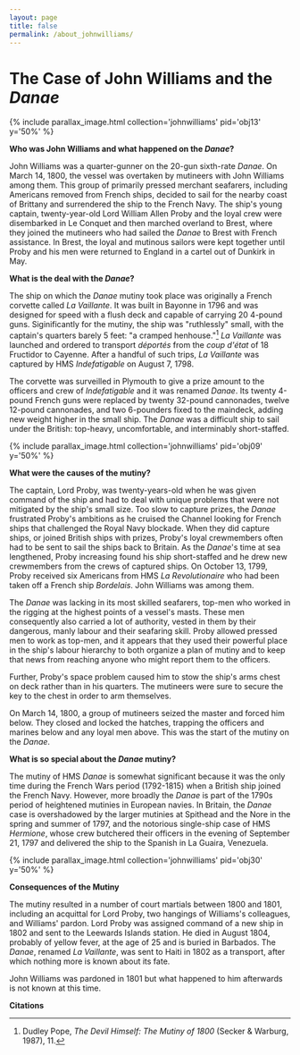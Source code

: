 ```yaml
---
layout: page
title: false
permalink: /about_johnwilliams/
---
```


# The Case of John Williams and the *Danae*

{% include parallax_image.html collection='johnwilliams' pid='obj13' y='50%' %}

__Who was John Williams and what happened on the *Danae*?__

John Williams was a quarter-gunner on the 20-gun sixth-rate *Danae*. On March 14, 1800, the vessel was overtaken by mutineers with John Williams among them. This group of primarily pressed merchant seafarers, including Americans removed from French ships, decided to sail for the nearby coast of Brittany and surrendered the ship to the French Navy. The ship's young captain, twenty-year-old Lord William Allen Proby and the loyal crew were disembarked in Le Conquet and then marched overland to Brest, where they joined the mutineers who had sailed the *Danae* to Brest with French assistance. In Brest, the loyal and mutinous sailors were kept together until Proby and his men were returned to England in a cartel out of Dunkirk in May.

__What is the deal with the *Danae*?__

The ship on which the *Danae* mutiny took place was originally a French corvette called *La Vaillante*. It was built in Bayonne in 1796 and was designed for speed with a flush deck and capable of carrying 20 4-pound guns. Siginificantly for the mutiny, the ship was "ruthlessly" small, with the captain's quarters barely 5 feet: "a cramped henhouse."[^1] *La Vaillante* was launched and ordered to transport *déportés* from the *coup d'état* of 18 Fructidor to Cayenne. After a handful of such trips, *La Vaillante* was captured by HMS *Indefatigable* on August 7, 1798.

The corvette was surveilled in Plymouth to give a prize amount to the officers and crew of *Indefatigable* and it was renamed *Danae*. Its twenty 4-pound French guns were replaced by twenty 32-pound cannonades, twelve 12-pound cannonades, and two 6-pounders fixed to the maindeck, adding new weight higher in the small ship. The *Danae* was a difficult ship to sail under the British: top-heavy, uncomfortable, and interminably short-staffed.

{% include parallax_image.html collection='johnwilliams' pid='obj09' y='50%' %}

__What were the causes of the mutiny?__

The captain, Lord Proby, was twenty-years-old when he was given command of the ship and had to deal with unique problems that were not mitigated by the ship's small size. Too slow to capture prizes, the *Danae* frustrated Proby's ambitions as he cruised the Channel looking for French ships that challenged the Royal Navy blockade. When they did capture ships, or joined British ships with prizes, Proby's loyal crewmembers often had to be sent to sail the ships back to Britain. As the *Danae*'s time at sea lengthened, Proby increasing found his ship short-staffed and he drew new crewmembers from the crews of captured ships. On October 13, 1799, Proby received six Americans from HMS *La Revolutionaire* who had been taken off a French ship *Bordelais*. John Williams was among them.

The *Danae* was lacking in its most skilled seafarers, top-men who worked in the rigging at the highest points of a vessel's masts. These men consequently also carried a lot of authority, vested in them by their dangerous, manly labour and their seafaring skill. Proby allowed pressed men to work as top-men, and it appears that they used their powerful place in the ship's labour hierarchy to both organize a plan of mutiny and to keep that news from reaching anyone who might report them to the officers.

Further, Proby's space problem caused him to stow the ship's arms chest on deck rather than in his quarters. The mutineers were sure to secure the key to the chest in order to arm themselves.

On March 14, 1800, a group of mutineers seized the master and forced him below. They closed and locked the hatches, trapping the officers and marines below and any loyal men above. This was the start of the mutiny on the *Danae*.

__What is so special about the *Danae* mutiny?__

The mutiny of HMS *Danae* is somewhat significant because it was the only time during the French Wars period (1792-1815) when a British ship joined the French Navy. However, more broadly the *Danae* is part of the 1790s period of heightened mutinies in European navies. In Britain, the *Danae* case is overshadowed by the larger mutinies at Spithead and the Nore in the spring and summer of 1797, and the notorious single-ship case of HMS *Hermione*, whose crew butchered their officers in the evening of September 21, 1797 and delivered the ship to the Spanish in La Guaira, Venezuela.

{% include parallax_image.html collection='johnwilliams' pid='obj30' y='50%' %}

__Consequences of the Mutiny__

The mutiny resulted in a number of court martials between 1800 and 1801, including an acquittal for Lord Proby, two hangings of Williams's colleagues, and Williams' pardon. Lord Proby was assigned command of a new ship in 1802 and sent to the Leewards Islands station. He died in August 1804, probably of yellow fever, at the age of 25 and is buried in Barbados. The *Danae*, renamed *La Vaillante*, was sent to Haiti in 1802 as a transport, after which nothing more is known about its fate.

John Williams was pardoned in 1801 but what happened to him afterwards is not known at this time.

__Citations__

[^1]: Dudley Pope, *The Devil Himself: The Mutiny of 1800* (Secker & Warburg, 1987), 11.
